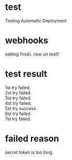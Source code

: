 # test
Testing Automatic Deployment

# webhooks
setting finish.
now on test!!

# test result
1st try failed.  
2st try failed.  
3st try failed.  
4st try failed.  
5st try success.  
6st try failed.  
7st try failed.  

# failed reason
secret token is too long.
